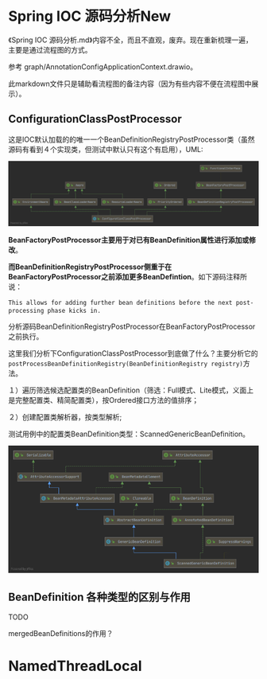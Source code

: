 # Spring IOC 源码分析New

《Spring IOC 源码分析.md》内容不全，而且不直观，废弃。现在重新梳理一遍，主要是通过流程图的方式。

参考 graph/AnnotationConfigApplicationContext.drawio。

此markdown文件只是辅助看流程图的备注内容（因为有些内容不便在流程图中展示）。



## ConfigurationClassPostProcessor

这是IOC默认加载的的唯一一个BeanDefinitionRegistryPostProcessor类（虽然源码有看到４个实现类，但测试中默认只有这个有启用），UML:

![](img/UML-ConfigurationClassPostProcessor.png)

**BeanFactoryPostProcessor主要用于对已有BeanDefinition属性进行添加或修改**。

**而BeanDefinitionRegistryPostProcessor侧重于在BeanFactoryPostProcessor之前添加更多BeanDefintion**。如下源码注释所说：

```
This allows for adding further bean definitions before the next post-processing phase kicks in.
```

分析源码BeanDefinitionRegistryPostProcessor在BeanFactoryPostProcessor之前执行。

这里我们分析下ConfigurationClassPostProcessor到底做了什么？主要分析它的`postProcessBeanDefinitionRegistry(BeanDefinitionRegistry registry)`方法。

１）遍历筛选候选配置类的BeanDefinition（筛选：Full模式、Lite模式，义面上是完整配置类、精简配置类），按Ordered接口方法的值排序；

２）创建配置类解析器，按类型解析;

测试用例中的配置类BeanDefinition类型：ScannedGenericBeanDefinition。

![](img/UML-ScannedGenericBeanDefinition.png)



## BeanDefinition 各种类型的区别与作用

TODO

mergedBeanDefinitions的作用？



# NamedThreadLocal

